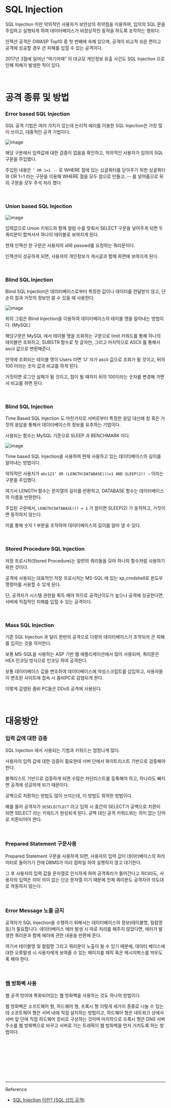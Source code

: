 # SQL Injection

SQL Injection 이란 악의적인 사용자가 보안상의 취약점을 이용하여, 임의의 SQL 문을 주입하고 실행되게 하여 데이터베이스가 비정상적인 동작을 하도록 조작하는 행위다.
 
인젝션 공격은 OWASP Top10 중 첫 번째에 속해 있으며, 공격이 비교적 쉬운 편이고 공격에 성공할 경우 큰 피해를 입힐 수 있는 공격이다.

2017년 3월에 일어난 “여기어때” 의 대규모 개인정보 유출 사건도 SQL Injection 으로 인해 피해가 발생한 적이 있다.

<br/>

# 공격 종류 및 방법


### Error based SQL Injection


SQL 공격 기법은 여러 가지가 있는데 논리적 에러를 이용한 SQL Injection은 가장 많이 쓰이고, 대중적인 공격 기법이다.

![image](https://user-images.githubusercontent.com/61372486/131218839-dd7816f0-5323-40c6-8e5d-2a8b053c9f3f.png)

해당 구문에서 입력값에 대한 검증이 없음을 확인하고, 악의적인 사용자가 임의의 SQL 구문을 주입했다.
 
주입된 내용은 ```‘ OR 1=1 --``` 로  WHERE 절에 있는 싱글쿼터를 닫아주기 위한 싱글쿼터와 OR 1=1 라는 구문을 이용해 WHERE 절을 모두 참으로 만들고, -- 를 넣어줌으로 뒤의 구문을 모두 주석 처리 했다.


<br/>

### Union based SQL Injection

![image](https://user-images.githubusercontent.com/61372486/131218869-2dbd0ed8-1c4a-44ec-bc5c-22ee25f3d0c1.png)

입력값으로 Union 키워드와 함께 컬럼 수를 맞춰서 SELECT 구문을 넣어주게 되면 두 쿼리문이 합쳐서서 하나의 테이블로 보여지게 된다. 

현재 인젝션 한 구문은 사용자의 id와 passwd를 요청하는 쿼리문이다. 

인젝션이 성공하게 되면, 사용자의 개인정보가 게시글과 함께 화면에 보여지게 된다.

<br/>

### Blind SQL Injection 

Blind SQL Injection은 데이터베이스로부터 특정한 값이나 데이터를 전달받지 않고, 단순히 참과 거짓의 정보만 알 수 있을 때 사용한다.

![image](https://user-images.githubusercontent.com/61372486/131218918-6b16652a-895e-4c84-bf36-07c87b3d4ba5.png)

위의 그림은 Blind Injection을 이용하여 데이터베이스의 테이블 명을 알아내는 방법이다. (MySQL)

해당구문은 MySQL 에서 테이블 명을 조회하는 구문으로 limit 키워드를 통해 하나의 테이블만 조회하고, SUBSTR 함수로 첫 글자만, 그리고 마지막으로 ASCII 를 통해서 ascii 값으로 변환해준다.
 
만약에 조회되는 테이블 명이 Users 라면 ‘U’ 자가 ascii 값으로 조회가 될 것이고, 뒤의 100 이라는 숫자 값과 비교를 하게 된다. 
 
거짓이면 로그인 실패가 될 것이고, 참이 될 때까지 뒤의 100이라는 숫자를 변경해 가면서 비교를 하면 된다.  


<br/>

### Blind SQL Injection

Time Based SQL Injection 도 마찬가지로 서버로부터 특정한 응답 대신에 참 혹은 거짓의 응답을 통해서 데이터베이스의 정보를 유추하는 기법이다. 

사용되는 함수는 MySQL 기준으로 SLEEP 과 BENCHMARK 이다.

![image](https://user-images.githubusercontent.com/61372486/131218962-85c9e1b6-06be-4859-bc92-241084e84f51.png)

 Time based SQL Injection을 사용하여 현재 사용하고 있는 데이터베이스의 길이를 알아내는 방법이다.
 
악의적인 사용자가 ```abc123’ OR (LENGTH(DATABASE())=1 AND SLEEP(2)) –``` 이라는 구문을 주입했다.
  
여기서 LENGTH 함수는 문자열의 길이를 반환하고, DATABASE 함수는 데이터베이스의 이름을 반환한다.

주입된 구문에서, ```LENGTH(DATABASE()) = 1``` 가 참이면 SLEEP(2) 가 동작하고, 거짓이면 동작하지 않는다. 

이를 통해 숫자 1 부분을 조작하여 데이터베이스의 길이를 알아 낼 수 있다.

<br/>

### Stored Procedure SQL Injection

저장 프로시저(Stored Procedure)는 일련의 쿼리들을 모아 하나의 함수처럼 사용하기 위한 것이다.
 
공격에 사용되는 대표적인 저장 프로시저는 MS-SQL 에 있는 xp_cmdshell로 윈도우 명령어를 사용할 수 있게 된다.
 
단, 공격자가 시스템 권한을 획득 해야 하므로 공격난이도가 높으나 공격에 성공한다면, 서버에 직접적인 피해를 입힐 수 있는 공격이다.

<br/>

### Mass SQL Injection

기존 SQL Injection 과 달리 한번의 공격으로 다량의 데이터베이스가 조작되어 큰 피해를 입히는 것을 의미한다.

보통 MS-SQL을 사용하는 ASP 기반 웹 애플리케이션에서 많이 사용되며, 쿼리문은 HEX 인코딩 방식으로 인코딩 하여 공격한다.

 보통 데이터베이스 값을 변조하여 데이터베이스에 악성스크립트를 삽입하고, 사용자들이 변조된 사이트에 접속 시 좀비PC로 감염되게 한다. 
 
이렇게 감염된 좀비 PC들은 DDoS 공격에 사용된다.

<br/>

# 대응방안

### 입력 값에 대한 검증

SQL Injection 에서 사용되는 기법과 키워드는 엄청나게 많다.
 
사용자의 입력 값에 대한 검증이 필요한데 서버 단에서 화이트리스트 기반으로 검증해야 한다.
 
블랙리스트 기반으로 검증하게 되면 수많은 차단리스트를 등록해야 하고, 하나라도 빠지면 공격에 성공하게 되기 때문이다. 

공백으로 치환하는 방법도 많이 쓰이는데, 이 방법도 취약한 방법이다.
 
예를 들어 공격자가 ```SESELECTLECT``` 라고 입력 시 중간의 SELECT가 공백으로 치환이 되면 SELECT 라는 키워드가 완성되게 된다. 공백 대신 공격 키워드와는 의미 없는 단어로 치환되어야 한다.

<br/>

### Prepared Statement 구문사용

 Prepared Statement 구문을 사용하게 되면, 사용자의 입력 값이 데이터베이스의 파라미터로 들어가기 전에 DBMS가 미리 컴파일 하여 실행하지 않고 대기한다.
  
그 후 사용자의 입력 값을 문자열로 인식하게 하여 공격쿼리가 들어간다고 하더라도, 사용자의 입력은 이미 의미 없는 단순 문자열 이기 때문에 전체 쿼리문도 공격자의 의도대로 작동하지 않는다.

<br/>

### Error Message 노출 금지

공격자가 SQL Injection을 수행하기 위해서는 데이터베이스의 정보(테이블명, 컬럼명 등)가 필요합니다. 데이터베이스 에러 발생 시 따로 처리를 해주지 않았다면, 에러가 발생한 쿼리문과 함께 에러에 관한 내용을 반환헤 준다. 

여기서 테이블명 및 컬럼명 그리고 쿼리문이 노출이 될 수 있기 때문에, 데이터 베이스에 대한 오류발생 시 사용자에게 보여줄 수 있는 페이지를 제작 혹은 메시지박스를 띄우도록 해야 한다.

<br/>

### 웹 방화벽 사용

웹 공격 방어에 특화되어있는 웹 방화벽을 사용하는 것도 하나의 방법이다.
 
웹 방화벽은 소프트웨어 형, 하드웨어 형, 프록시 형 이렇게 세가지 종류로 나눌 수 있는데 소프트웨어 형은 서버 내에 직접 설치하는 방법이고, 하드웨어 형은 네트워크 상에서 서버 앞 단에 직접 하드웨어 장비로 구성하는 것이며 마지막으로 프록시 형은 DNS 서버 주소를 웹 방화벽으로 바꾸고 서버로 가는 트래픽이 웹 방화벽을 먼저 거치도록 하는 방법이다.



<br/><br/><br/><br/><br/><br/><br/>

---
Reference

- [SQL Injection 이란? (SQL 삽입 공격)](https://noirstar.tistory.com/264)
 